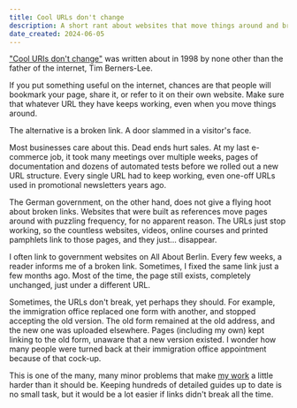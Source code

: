 ```yaml
---
title: Cool URLs don't change
description: A short rant about websites that move things around and break URLs.
date_created: 2024-06-05
---
```


["Cool URIs don't change"](https://www.w3.org/Provider/Style/URI) was written about in 1998 by none other than the father of the internet, Tim Berners-Lee.

If you put something useful on the internet, chances are that people will bookmark your page, share it, or refer to it on their own website. Make sure that whatever URL they have keeps working, even when you move things around.

The alternative is a broken link. A door slammed in a visitor's face.

Most businesses care about this. Dead ends hurt sales. At my last e-commerce job, it took many meetings over multiple weeks, pages of documentation and dozens of automated tests before we rolled out a new URL structure. Every single URL had to keep working, even one-off URLs used in promotional newsletters years ago.

The German government, on the other hand, does not give a flying hoot about broken links. Websites that were built as references move pages around with puzzling frequency, for no apparent reason. The URLs just stop working, so the countless websites, videos, online courses and printed pamphlets link to those pages, and they just... disappear.

I often link to government websites on All About Berlin. Every few weeks, a reader informs me of a broken link. Sometimes, I fixed the same link just a few months ago. Most of the time, the page still exists, completely unchanged, just under a different URL.

Sometimes, the URLs don't break, yet perhaps they should. For example, the immigration office replaced one form with another, and stopped accepting the old version. The old form remained at the old address, and the new one was uploaded elsewhere. Pages (including my own) kept linking to the old form, unaware that a new version existed. I wonder how many people were turned back at their immigration office appointment because of that cock-up.

This is one of the many, many minor problems that make [my work](/projects/all-about-berlin) a little harder than it should be. Keeping hundreds of detailed guides up to date is no small task, but it would be a lot easier if links didn't break all the time.